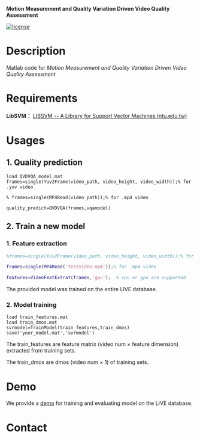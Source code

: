 **Motion Measurement and Quality Variation Driven Video Quality Assessment**

[![license](https://img.shields.io/github/license/Aca4peop/QVDVQA)](https://github.com/Aca4peop/QVDVQA/blob/main/LICENSE)
# Description
Matlab code for *Motion Measurement and Quality Variation Driven Video Quality Assessment*

# Requirements

**LibSVM：** [LIBSVM -- A Library for Support Vector Machines (ntu.edu.tw)](https://www.csie.ntu.edu.tw/~cjlin/libsvm/) 

# Usages

## 1. Quality prediction

```
load QVDVQA_model.mat
frames=single(Yuv2Frame(video_path, video_height, video_width));% for .yuv video

% frames=single(MP4Read(video_path));% for .mp4 video

quality_predict=QVDVQA(frames,vqamodel)
```

## 2. Train a new model

### 1. Feature extraction

```matlab
%frames=single(Yuv2Frame(video_path, video_height, video_width));% for .yuv video

frames=single(MP4Read('testvideo.mp4'));% for .mp4 video

features=VideoFeatExtrat(frames,'gpu');  % cpu or gpu are supported


```
The provided model was trained on the entire LIVE database.

### 2. Model training

```
load train_features.mat
load train_dmos.mat
svrmodel=TrainModel(train_features,train_dmos)
save('your_model.mat','svrmodel')
```

The train_features are feature matrix (video num × feature dimension) extracted from training sets.

The train_dmos are dmos (video num × 1) of training sets.



# Demo

We provide a [demo](https://github.com/Aca4peop/QVDVQA/tree/main/demo) for training and evaluating model on the LIVE database.
# Contact
